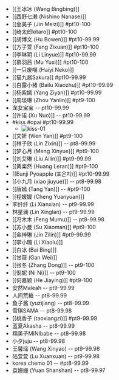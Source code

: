 - [[王冰冰 (Wang Bingbing)]]
- [[西野七濑 (Nishino Nanase)]]
- [[金美子 (Jin Meizi)]] #pt10-100
- [[绮太郎kitaro]] #pt10-100
- [[胡博文 (Hu Bowen)]] #pt10-99.99
- [[方子萱 (Fang Zixuan)]] #pt10-100
- [[李琳玥 (Li Linyue)]] #pt10-99.99
- [[慕羽茜 (Mu Yuxi)]] #pt10-100
- [[一只废喵 (Haiyi Neko)]]
- [[猫九酱Sakura]] #pt10-99.99
- [[白露小猪 (Bailu Xiaozhu)]] #pt10-99.99
- [[杨紫嫣 (Yang Ziyan)]] #pt10-99.99
- [[周琰琳 (Zhou Yanlin)]] #pt9-100
- 龙女宝宝 -- pt10-99.99
- [[许诺 (Xu Nuo)]] -- pt10-99.99
- #kiss #opai #pt10-99.99
    - ![kiss-01](https://firebasestorage.googleapis.com/v0/b/firescript-577a2.appspot.com/o/imgs%2Fapp%2FXELiu-NovaKG%2FfalURiarbO.webp?alt=media&token=a0b2bbf5-b411-408b-9053-873562f634a9)
- [[文妍 (Wen Yan)]] #pt9-100
- [[林子欣 (Lin Zixin)]] -- pt8-99.99
- [[梦心月 (Meng Xinyue)]] #pt9-100
- [[刘艾琳 (Liu Ailin)]] #pt9-99.99
- [[黄楽然 (Huang Leran)]] #pt9-100
- [[Eunji Pyoapple (표은지)]] #pt10-99.99
- [[小九月 (xiao jiuyue)]] -- pt8-99.98
- [[唐嫣 (Tang Yan)]] -- #pt9-100
- [[程媛媛 (Cheng Yuanyuan)]]
- 李纤纤 (Li Xianxian) -- pt9-99.99
- 林星澜 (Lin Xinglan) -- pt9-99.99
- [[冯木木 (Feng Mumu)]] -- pt8-99.98
- [[苏小曼 (Su Xiaoman)]] #pt9-100
- [[金梓琳 (Jin Zilin)]] #pt9-99.99
- [[李小璐 (Li Xiaolu)]]
- [[白冰 (Bai Bing)]]
- [[甘薇 (Gan Wei)]]
- [[张冬 (Zhang Dong)]] -- pt9-100
- [[倪妮 (Ni Ni)]] -- pt9-100
- [[何嘉颖 (He Jiaying)]] #pt9-100
- 安然Maleah -- pt9-99.99
- 人间荒糖 -- pt8-99.99
- 鱼子酱 (yuzijiang) -- pt8-99.99
- 雪琪SAMA -- pt8-99.98
- [[桃香子 (taoxiangzi)]] #pt9-99.99
- 蓝夏Akasha -- pt8-99.99
- 糯美子MINIbabe -- pt8-99.98
- 小夕juju -- pt8-99.98
- 王馨瑶 (Wang Xinyao) -- pt9-99.98
- 陆萱萱 (Lu Xuanxuan) -- pt9-99.98
- korea chemo 01 -- #pt8-99.99
- 袁姗姗 (Yuan Shanshan) -- pt8-99.97
